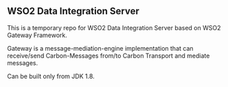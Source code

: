  WSO2 Data Integration Server
---------------

This is a temporary repo for WSO2 Data Integration Server based on WSO2 Gateway Framework.

Gateway is a message-mediation-engine implementation that can receive/send Carbon-Messages from/to Carbon Transport and mediate messages.

Can be built only from JDK 1.8.